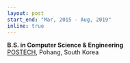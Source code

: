 ```yaml
---
layout: post
start_end: "Mar, 2015 - Aug, 2019"
inline: true
---
```


**B.S. in Computer Science & Engineering** \
[POSTECH](https://postech.ac.kr/eng/), Pohang, South Korea